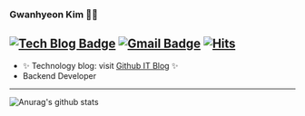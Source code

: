 ### Gwanhyeon Kim 🙆‍♂️
[![Tech Blog Badge](http://img.shields.io/badge/-Tech%20blog-black?style=flat-square&logo=github&link=https://gwanhyeon.github.io/)](https://gwanhyeon.github.io/)
[![Gmail Badge](https://img.shields.io/badge/Gmail-d14836?style=flat-square&logo=Gmail&logoColor=white&link=mailto:kgh940525@gmail.com)](mailto:kgh940525@gmail.com)
[![Hits](https://hits.seeyoufarm.com/api/count/incr/badge.svg?url=https%3A%2F%2Fgithub.com%2Fgwanhyeon&count_bg=%2379C83D&title_bg=%23555555&icon=&icon_color=%23E7E7E7&title=hits&edge_flat=false)](https://hits.seeyoufarm.com)
---
- ✨ Technology blog: visit [Github IT Blog](https://gwanhyeon.github.io/) ✨
- Backend Developer
---
![Anurag's github stats](https://github-readme-stats.vercel.app/api?username=gwanhyeon&show_icons=true&theme=highcontrast)

